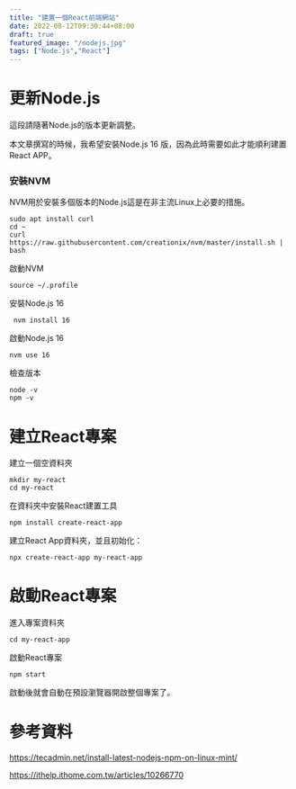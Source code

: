 ```yaml
---
title: "建置一個React前端網站"
date: 2022-08-12T09:30:44+08:00
draft: true
featured_image: "/nodejs.jpg"
tags: ["Node.js","React"]
---
```


# 更新Node.js

這段請隨著Node.js的版本更新調整。

本文章撰寫的時候，我希望安裝Node.js 16 版，因為此時需要如此才能順利建置React APP。

### 安裝NVM

NVM用於安裝多個版本的Node.js這是在非主流Linux上必要的措施。

```
sudo apt install curl
cd ~
curl https://raw.githubusercontent.com/creationix/nvm/master/install.sh | bash
```

啟動NVM

```
source ~/.profile 
```

安裝Node.js 16

```
 nvm install 16
```

啟動Node.js 16

```
nvm use 16
```

檢查版本

```
node -v
npm -v
```

# 建立React專案

建立一個空資料夾

```
mkdir my-react
cd my-react
```

在資料夾中安裝React建置工具

```
npm install create-react-app
```

建立React App資料夾，並且初始化：

```
npx create-react-app my-react-app
```

# 啟動React專案

進入專案資料夾

```
cd my-react-app
``` 

啟動React專案

```
npm start
```

啟動後就會自動在預設瀏覽器開啟整個專案了。

# 參考資料

https://tecadmin.net/install-latest-nodejs-npm-on-linux-mint/

https://ithelp.ithome.com.tw/articles/10266770
